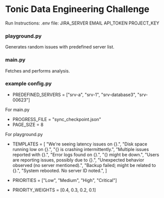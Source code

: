 # Tonic Data Engineering Challenge

Run Instructions:
.env file:
JIRA_SERVER
EMAIL
API_TOKEN
PROJECT_KEY

### playground.py
Generates random issues with predefined server list.

### main.py
Fetches and performs analysis.

### example config.py
- PREDEFINED_SERVERS = ["srv-a", "srv-1", "srv-database3", "srv-00623"]

For main.py
- PROGRESS_FILE = "sync_checkpoint.json"
- PAGE_SIZE = 8

For playground.py
- TEMPLATES = [
    "We're seeing latency issues on {}.",
    "Disk space running low on {}.",
    "{} is crashing intermittently.",
    "Multiple issues reported with {}.",
    "Error logs found on {}.",
    "{} might be down.",
    "Users are reporting issues, possibly due to {}.",
    "Unexpected behavior observed (no server mentioned).",
    "Backup failed; might be related to {}.",
    "System rebooted. No server ID noted.",
]

- PRIORITIES = ["Low", "Medium", "High", "Critical"]
- PRIORITY_WEIGHTS = [0.4, 0.3, 0.2, 0.1]